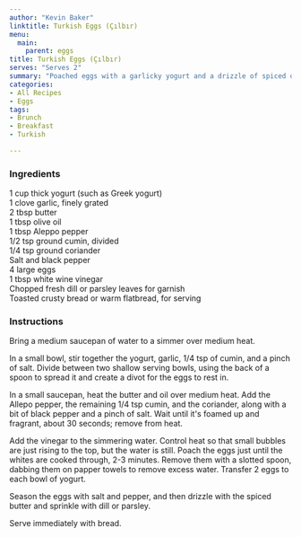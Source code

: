 ```yaml
---
author: "Kevin Baker"
linktitle: Turkish Eggs (Çılbır)
menu:
  main:
    parent: eggs
title: Turkish Eggs (Çılbır)
serves: "Serves 2"
summary: "Poached eggs with a garlicky yogurt and a drizzle of spiced oil and butter -- this is beautiful, delicious, unusual, and quite easy. Serve with toasted crusty bread."
categories:
- All Recipes
- Eggs
tags:
- Brunch
- Breakfast
- Turkish

---
```

### Ingredients

<div class="ingredient-list">

1 cup thick yogurt (such as Greek yogurt)  
1 clove garlic, finely grated  
2 tbsp butter  
1 tbsp olive oil  
1 tbsp Aleppo pepper  
1/2 tsp ground cumin, divided  
1/4 tsp ground coriander  
Salt and black pepper  
4 large eggs  
1 tbsp white wine vinegar  
Chopped fresh dill or parsley leaves for garnish  
Toasted crusty bread or warm flatbread, for serving  

</div>

### Instructions

Bring a medium saucepan of water to a simmer over medium heat.

In a small bowl, stir together the yogurt, garlic, 1/4 tsp of cumin, and a pinch of salt. Divide between two shallow serving bowls, using the back of a spoon to spread it and create a divot for the eggs to rest in.

In a small saucepan, heat the butter and oil over medium heat. Add the Allepo pepper, the remaining 1/4 tsp cumin, and the coriander, along with a bit of black pepper and a pinch of salt. Wait until it's foamed up and fragrant, about 30 seconds; remove from heat.

Add the vinegar to the simmering water. Control heat so that small bubbles are just rising to the top, but the water is still. Poach the eggs just until the whites are cooked through, 2-3 minutes.  Remove them with a slotted spoon, dabbing them on papper towels to remove excess water. Transfer 2 eggs to each bowl of yogurt.

Season the eggs with salt and pepper, and then drizzle with the spiced butter and sprinkle with dill or parsley.

Serve immediately with bread.
